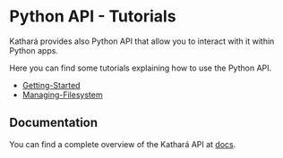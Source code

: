 # Python API - Tutorials

Kathará provides also Python API that allow you to interact with it within Python apps.

Here you can find some tutorials explaining how to use the Python API. 

* [Getting-Started](Getting-Started)
* [Managing-Filesystem](Managing-Filesystem)

## Documentation 
You can find a complete overview of the Kathará API at [docs](https://github.com/KatharaFramework/Kathara/wiki/Kathara-API-Docs). 
